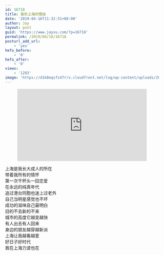 ```yaml
---
id: 16718
title: 喜欢上海的理由
date: '2019-04-16T11:32:31+08:00'
author: Jay
layout: post
guid: 'https://www.jayxu.com/?p=16718'
permalink: /2019/04/16/16718
posturl_add_url:
    - 'yes'
hefo_before:
    - '0'
hefo_after:
    - '0'
views:
    - '1283'
image: 'https://d1k8eqsfs47rrv.cloudfront.net/log/wp-content/uploads/2019/04/timg.jpg'
---
```


<!-- wp:html -->
<figure><div style="position:relative;width:100%;height:0;padding-bottom:56%;"><iframe style="width:100%;height:100%;position:absolute;left:0;top:0;" frameborder="0" src="https://v.qq.com/txp/iframe/player.html?vid=p0736ni92na" allowfullscreen="true"></iframe></div></figure>
<!-- /wp:html -->

<!-- wp:verse {"textAlign":"left"} -->
<pre class="wp-block-verse has-text-align-left">上海是我长大成人的所在
带着我所有的情怀
第一次干杯头一回恋爱
在永远的纯真年代
追过港台同胞也迷上过老外
自己当明星感觉也不坏
成功的滋味自己最明白
旧的不去新的不来
城市的高度它越变越快
有人出去有人回来
身边的朋友越穿越新派
上海让我越看越爱
好日子好时代
我在上海力波也在</pre>
<!-- /wp:verse -->